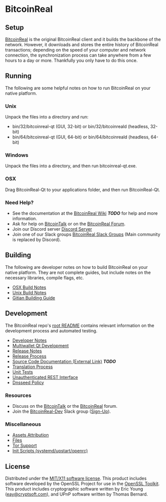 BitcoinReal
=====================

Setup
---------------------
[BitcoinReal](http://bitcoinreal.org/wallet) is the original BitcoinReal client and it builds the backbone of the network. However, it downloads and stores the entire history of BitcoinReal transactions; depending on the speed of your computer and network connection, the synchronization process can take anywhere from a few hours to a day or more. Thankfully you only have to do this once.

Running
---------------------
The following are some helpful notes on how to run BitcoinReal on your native platform.

### Unix

Unpack the files into a directory and run:

- bin/32/bitcoinreal-qt (GUI, 32-bit) or bin/32/bitcoinreald (headless, 32-bit)
- bin/64/bitcoinreal-qt (GUI, 64-bit) or bin/64/bitcoinreald (headless, 64-bit)

### Windows

Unpack the files into a directory, and then run bitcoinreal-qt.exe.

### OSX

Drag BitcoinReal-Qt to your applications folder, and then run BitcoinReal-Qt.

### Need Help?

* See the documentation at the [BitcoinReal Wiki](https://en.bitcoin.it/wiki/Main_Page) ***TODO***
for help and more information.
* Ask for help on [BitcoinTalk](https://bitcointalk.org/index.php?topic=1262920.0) or on the [BitcoinReal Forum](http://forum.bitcoinreal.org/).
* Join our Discord server [Discord Server](https://discord.bitcoinreal.org)
* Join one of our Slack groups [BitcoinReal Slack Groups](https://bitcoinreal.org/slack-logins/) (Main community is replaced by Discord).

Building
---------------------
The following are developer notes on how to build BitcoinReal on your native platform. They are not complete guides, but include notes on the necessary libraries, compile flags, etc.

- [OSX Build Notes](build-osx.md)
- [Unix Build Notes](build-unix.md)
- [Gitian Building Guide](gitian-building.md)

Development
---------------------
The BitcoinReal repo's [root README](https://github.com/BitcoinReal-Project/BitcoinReal/blob/master/README.md) contains relevant information on the development process and automated testing.

- [Developer Notes](developer-notes.md)
- [Multiwallet Qt Development](multiwallet-qt.md)
- [Release Notes](release-notes.md)
- [Release Process](release-process.md)
- [Source Code Documentation (External Link)](https://dev.visucore.com/bitcoin/doxygen/) ***TODO***
- [Translation Process](translation_process.md)
- [Unit Tests](unit-tests.md)
- [Unauthenticated REST Interface](REST-interface.md)
- [Dnsseed Policy](dnsseed-policy.md)

### Resources

* Discuss on the [BitcoinTalk](https://bitcointalk.org/index.php?topic=1262920.0) or the [BitcoinReal](http://forum.bitcoinreal.org/) forum.
* Join the [BitcoinReal-Dev](https://bitcoinreal-dev.slack.com/) Slack group ([Sign-Up](https://bitcoinreal-dev.herokuapp.com/)).

### Miscellaneous
- [Assets Attribution](assets-attribution.md)
- [Files](files.md)
- [Tor Support](tor.md)
- [Init Scripts (systemd/upstart/openrc)](init.md)

License
---------------------
Distributed under the [MIT/X11 software license](http://www.opensource.org/licenses/mit-license.php).
This product includes software developed by the OpenSSL Project for use in the [OpenSSL Toolkit](https://www.openssl.org/). This product includes
cryptographic software written by Eric Young ([eay@cryptsoft.com](mailto:eay@cryptsoft.com)), and UPnP software written by Thomas Bernard.
